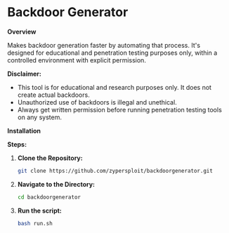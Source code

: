 # Backdoor Generator

**Overview**

 Makes backdoor generation faster by automating that process. It's designed for educational and penetration testing purposes only, within a controlled environment with explicit permission.

**Disclaimer:**

- This tool is for educational and research purposes only. It does not create actual backdoors.
- Unauthorized use of backdoors is illegal and unethical.
- Always get written permission before running penetration testing tools on any system.

**Installation**

**Steps:**

1. **Clone the Repository:**

   ```bash
   git clone https://github.com/zypersploit/backdoorgenerator.git
   ```
   
2. **Navigate to the Directory:**

   ```bash
   cd backdoorgenerator
   ```

3. **Run the script:**
   ```bash
   bash run.sh
   ```
